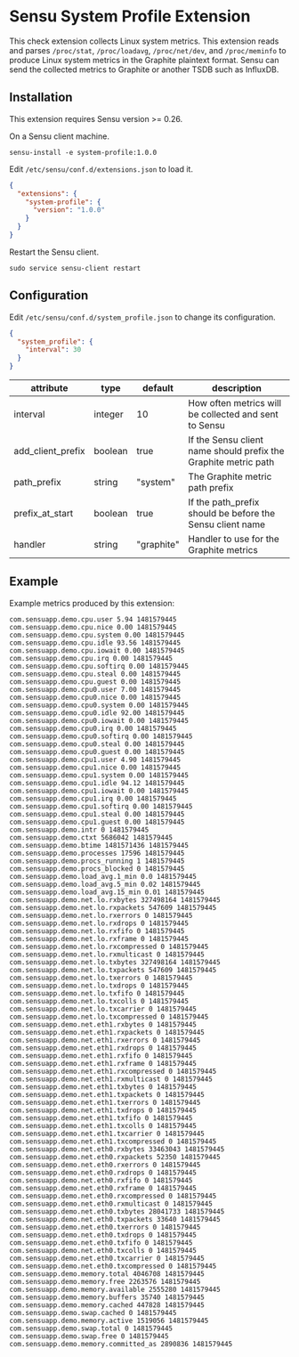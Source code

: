 # Sensu System Profile Extension

This check extension collects Linux system metrics. This extension
reads and parses `/proc/stat`, `/proc/loadavg`, `/proc/net/dev`, and
`/proc/meminfo` to produce Linux system metrics in the Graphite
plaintext format. Sensu can send the collected metrics to Graphite or
another TSDB such as InfluxDB.

## Installation

This extension requires Sensu version >= 0.26.

On a Sensu client machine.

```
sensu-install -e system-profile:1.0.0
```

Edit `/etc/sensu/conf.d/extensions.json` to load it.

``` json
{
  "extensions": {
    "system-profile": {
      "version": "1.0.0"
    }
  }
}
```

Restart the Sensu client.

``` shell
sudo service sensu-client restart
```

## Configuration

Edit `/etc/sensu/conf.d/system_profile.json` to change its configuration.

``` json
{
  "system_profile": {
    "interval": 30
  }
}
```

|attribute|type|default|description|
|----|----|----|----|
|interval|integer|10|How often metrics will be collected and sent to Sensu|
|add_client_prefix|boolean|true|If the Sensu client name should prefix the Graphite metric path|
|path_prefix|string|"system"|The Graphite metric path prefix|
|prefix_at_start|boolean|true|If the path_prefix should be before the Sensu client name|
|handler|string|"graphite"|Handler to use for the Graphite metrics|

## Example

Example metrics produced by this extension:

```
com.sensuapp.demo.cpu.user 5.94 1481579445
com.sensuapp.demo.cpu.nice 0.00 1481579445
com.sensuapp.demo.cpu.system 0.00 1481579445
com.sensuapp.demo.cpu.idle 93.56 1481579445
com.sensuapp.demo.cpu.iowait 0.00 1481579445
com.sensuapp.demo.cpu.irq 0.00 1481579445
com.sensuapp.demo.cpu.softirq 0.00 1481579445
com.sensuapp.demo.cpu.steal 0.00 1481579445
com.sensuapp.demo.cpu.guest 0.00 1481579445
com.sensuapp.demo.cpu0.user 7.00 1481579445
com.sensuapp.demo.cpu0.nice 0.00 1481579445
com.sensuapp.demo.cpu0.system 0.00 1481579445
com.sensuapp.demo.cpu0.idle 92.00 1481579445
com.sensuapp.demo.cpu0.iowait 0.00 1481579445
com.sensuapp.demo.cpu0.irq 0.00 1481579445
com.sensuapp.demo.cpu0.softirq 0.00 1481579445
com.sensuapp.demo.cpu0.steal 0.00 1481579445
com.sensuapp.demo.cpu0.guest 0.00 1481579445
com.sensuapp.demo.cpu1.user 4.90 1481579445
com.sensuapp.demo.cpu1.nice 0.00 1481579445
com.sensuapp.demo.cpu1.system 0.00 1481579445
com.sensuapp.demo.cpu1.idle 94.12 1481579445
com.sensuapp.demo.cpu1.iowait 0.00 1481579445
com.sensuapp.demo.cpu1.irq 0.00 1481579445
com.sensuapp.demo.cpu1.softirq 0.00 1481579445
com.sensuapp.demo.cpu1.steal 0.00 1481579445
com.sensuapp.demo.cpu1.guest 0.00 1481579445
com.sensuapp.demo.intr 0 1481579445
com.sensuapp.demo.ctxt 5686042 1481579445
com.sensuapp.demo.btime 1481571436 1481579445
com.sensuapp.demo.processes 17596 1481579445
com.sensuapp.demo.procs_running 1 1481579445
com.sensuapp.demo.procs_blocked 0 1481579445
com.sensuapp.demo.load_avg.1_min 0.0 1481579445
com.sensuapp.demo.load_avg.5_min 0.02 1481579445
com.sensuapp.demo.load_avg.15_min 0.01 1481579445
com.sensuapp.demo.net.lo.rxbytes 327498164 1481579445
com.sensuapp.demo.net.lo.rxpackets 547609 1481579445
com.sensuapp.demo.net.lo.rxerrors 0 1481579445
com.sensuapp.demo.net.lo.rxdrops 0 1481579445
com.sensuapp.demo.net.lo.rxfifo 0 1481579445
com.sensuapp.demo.net.lo.rxframe 0 1481579445
com.sensuapp.demo.net.lo.rxcompressed 0 1481579445
com.sensuapp.demo.net.lo.rxmulticast 0 1481579445
com.sensuapp.demo.net.lo.txbytes 327498164 1481579445
com.sensuapp.demo.net.lo.txpackets 547609 1481579445
com.sensuapp.demo.net.lo.txerrors 0 1481579445
com.sensuapp.demo.net.lo.txdrops 0 1481579445
com.sensuapp.demo.net.lo.txfifo 0 1481579445
com.sensuapp.demo.net.lo.txcolls 0 1481579445
com.sensuapp.demo.net.lo.txcarrier 0 1481579445
com.sensuapp.demo.net.lo.txcompressed 0 1481579445
com.sensuapp.demo.net.eth1.rxbytes 0 1481579445
com.sensuapp.demo.net.eth1.rxpackets 0 1481579445
com.sensuapp.demo.net.eth1.rxerrors 0 1481579445
com.sensuapp.demo.net.eth1.rxdrops 0 1481579445
com.sensuapp.demo.net.eth1.rxfifo 0 1481579445
com.sensuapp.demo.net.eth1.rxframe 0 1481579445
com.sensuapp.demo.net.eth1.rxcompressed 0 1481579445
com.sensuapp.demo.net.eth1.rxmulticast 0 1481579445
com.sensuapp.demo.net.eth1.txbytes 0 1481579445
com.sensuapp.demo.net.eth1.txpackets 0 1481579445
com.sensuapp.demo.net.eth1.txerrors 0 1481579445
com.sensuapp.demo.net.eth1.txdrops 0 1481579445
com.sensuapp.demo.net.eth1.txfifo 0 1481579445
com.sensuapp.demo.net.eth1.txcolls 0 1481579445
com.sensuapp.demo.net.eth1.txcarrier 0 1481579445
com.sensuapp.demo.net.eth1.txcompressed 0 1481579445
com.sensuapp.demo.net.eth0.rxbytes 33463043 1481579445
com.sensuapp.demo.net.eth0.rxpackets 52350 1481579445
com.sensuapp.demo.net.eth0.rxerrors 0 1481579445
com.sensuapp.demo.net.eth0.rxdrops 0 1481579445
com.sensuapp.demo.net.eth0.rxfifo 0 1481579445
com.sensuapp.demo.net.eth0.rxframe 0 1481579445
com.sensuapp.demo.net.eth0.rxcompressed 0 1481579445
com.sensuapp.demo.net.eth0.rxmulticast 0 1481579445
com.sensuapp.demo.net.eth0.txbytes 28041733 1481579445
com.sensuapp.demo.net.eth0.txpackets 33640 1481579445
com.sensuapp.demo.net.eth0.txerrors 0 1481579445
com.sensuapp.demo.net.eth0.txdrops 0 1481579445
com.sensuapp.demo.net.eth0.txfifo 0 1481579445
com.sensuapp.demo.net.eth0.txcolls 0 1481579445
com.sensuapp.demo.net.eth0.txcarrier 0 1481579445
com.sensuapp.demo.net.eth0.txcompressed 0 1481579445
com.sensuapp.demo.memory.total 4046708 1481579445
com.sensuapp.demo.memory.free 2263576 1481579445
com.sensuapp.demo.memory.available 2555280 1481579445
com.sensuapp.demo.memory.buffers 35740 1481579445
com.sensuapp.demo.memory.cached 447828 1481579445
com.sensuapp.demo.swap.cached 0 1481579445
com.sensuapp.demo.memory.active 1519056 1481579445
com.sensuapp.demo.swap.total 0 1481579445
com.sensuapp.demo.swap.free 0 1481579445
com.sensuapp.demo.memory.committed_as 2890836 1481579445
```
